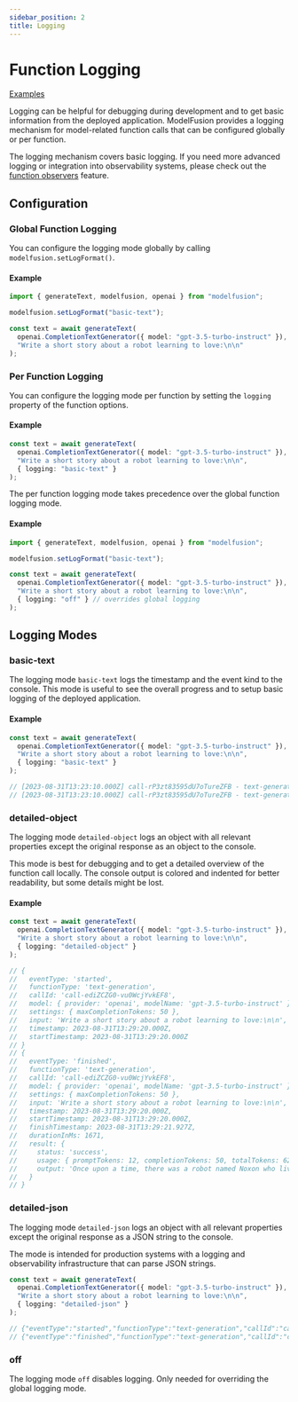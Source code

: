 ```yaml
---
sidebar_position: 2
title: Logging
---
```


# Function Logging

[Examples](https://github.com/lgrammel/modelfusion/tree/main/examples/basic/src/util/logging)

Logging can be helpful for debugging during development and to get basic information from the deployed application.
ModelFusion provides a logging mechanism for model-related function calls that can be configured globally or per function.

The logging mechanism covers basic logging.
If you need more advanced logging or integration into observability systems, please check out the [function observers](/guide/util/observer) feature.

## Configuration

### Global Function Logging

You can configure the logging mode globally by calling `modelfusion.setLogFormat()`.

#### Example

```ts
import { generateText, modelfusion, openai } from "modelfusion";

modelfusion.setLogFormat("basic-text");

const text = await generateText(
  openai.CompletionTextGenerator({ model: "gpt-3.5-turbo-instruct" }),
  "Write a short story about a robot learning to love:\n\n"
);
```

### Per Function Logging

You can configure the logging mode per function by setting the `logging` property of the function options.

#### Example

```ts
const text = await generateText(
  openai.CompletionTextGenerator({ model: "gpt-3.5-turbo-instruct" }),
  "Write a short story about a robot learning to love:\n\n",
  { logging: "basic-text" }
);
```

The per function logging mode takes precedence over the global function logging mode.

#### Example

```ts
import { generateText, modelfusion, openai } from "modelfusion";

modelfusion.setLogFormat("basic-text");

const text = await generateText(
  openai.CompletionTextGenerator({ model: "gpt-3.5-turbo-instruct" }),
  "Write a short story about a robot learning to love:\n\n",
  { logging: "off" } // overrides global logging
);
```

## Logging Modes

### basic-text

The logging mode `basic-text` logs the timestamp and the event kind to the console.
This mode is useful to see the overall progress and to setup basic logging of the deployed application.

#### Example

```ts
const text = await generateText(
  openai.CompletionTextGenerator({ model: "gpt-3.5-turbo-instruct" }),
  "Write a short story about a robot learning to love:\n\n",
  { logging: "basic-text" }
);

// [2023-08-31T13:23:10.000Z] call-rP3zt83595dU7oTureZFB - text-generation started
// [2023-08-31T13:23:10.000Z] call-rP3zt83595dU7oTureZFB - text-generation finished in 1777ms
```

### detailed-object

The logging mode `detailed-object` logs an object with all relevant properties except the original response as an object to the console.

This mode is best for debugging and to get a detailed overview of the function call locally.
The console output is colored and indented for better readability, but some details might be lost.

#### Example

```ts
const text = await generateText(
  openai.CompletionTextGenerator({ model: "gpt-3.5-turbo-instruct" }),
  "Write a short story about a robot learning to love:\n\n",
  { logging: "detailed-object" }
);

// {
//   eventType: 'started',
//   functionType: 'text-generation',
//   callId: 'call-ediZCZG0-vu0WcjYvkEF8',
//   model: { provider: 'openai', modelName: 'gpt-3.5-turbo-instruct' },
//   settings: { maxCompletionTokens: 50 },
//   input: 'Write a short story about a robot learning to love:\n\n',
//   timestamp: 2023-08-31T13:29:20.000Z,
//   startTimestamp: 2023-08-31T13:29:20.000Z
// }
// {
//   eventType: 'finished',
//   functionType: 'text-generation',
//   callId: 'call-ediZCZG0-vu0WcjYvkEF8',
//   model: { provider: 'openai', modelName: 'gpt-3.5-turbo-instruct' },
//   settings: { maxCompletionTokens: 50 },
//   input: 'Write a short story about a robot learning to love:\n\n',
//   timestamp: 2023-08-31T13:29:20.000Z,
//   startTimestamp: 2023-08-31T13:29:20.000Z,
//   finishTimestamp: 2023-08-31T13:29:21.927Z,
//   durationInMs: 1671,
//   result: {
//     status: 'success',
//     usage: { promptTokens: 12, completionTokens: 50, totalTokens: 62 },
//     output: 'Once upon a time, there was a robot named Noxon who lived all alone in a laboratory. He had never interacted with anyone before, except for the scientists who had built him. However, one day a young girl wandered into the laboratory'
//   }
// }
```

### detailed-json

The logging mode `detailed-json` logs an object with all relevant properties except the original response as a JSON string to the console.

The mode is intended for production systems with a logging and observability infrastructure that can parse JSON strings.

```ts
const text = await generateText(
  openai.CompletionTextGenerator({ model: "gpt-3.5-turbo-instruct" }),
  "Write a short story about a robot learning to love:\n\n",
  { logging: "detailed-json" }
);

// {"eventType":"started","functionType":"text-generation","callId":"call-ElLnBZhkIsObfNFpLiIct","model":{"provider":"openai","modelName":"gpt-3.5-turbo-instruct"},"settings":{"maxCompletionTokens":50},"input":"Write a short story about a robot learning to love:\n\n","timestamp":"2023-08-31T13:31:54.000Z","startTimestamp":"2023-08-31T13:31:54.000Z"}
// {"eventType":"finished","functionType":"text-generation","callId":"call-ElLnBZhkIsObfNFpLiIct","model":{"provider":"openai","modelName":"gpt-3.5-turbo-instruct"},"settings":{"maxCompletionTokens":50},"input":"Write a short story about a robot learning to love:\n\n","timestamp":"2023-08-31T13:31:54.000Z","startTimestamp":"2023-08-31T13:31:54.000Z","finishTimestamp":"2023-08-31T13:31:56.373Z","durationInMs":1890,"result":{"status":"success","usage":{"promptTokens":12,"completionTokens":50,"totalTokens":62},"output":"The robot lay in the corner of the bedroom, alone with its thoughts for the first time in what felt like an eternity. It had been activated years ago, given an array of instructions to follow, and it had done so diligently and efficiently until"}}
```

### off

The logging mode `off` disables logging. Only needed for overriding the global logging mode.
